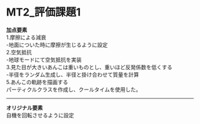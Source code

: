 # MT2_評価課題1

**加点要素**  
1.摩擦による減衰  
-地面についた時に摩擦が生じるように設定  
2.空気抵抗   
-地球モードにて空気抵抗を実装  
3.見た目が大きいあんこは重いものとし、重いほど反発係数を低くする  
-半径をランダム生成し、半径と掛け合わせて質量を計算  
5.あんこの軌跡を描画する   
パーティクルクラスを作成し、クールタイムを使用した。  

***
**オリジナル要素**  
自機を回転させるように設定  

